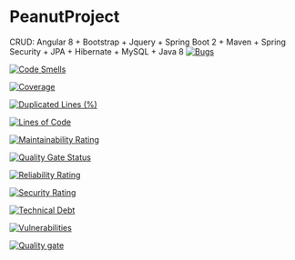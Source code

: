 # PeanutProject
CRUD: Angular 8 + Bootstrap + Jquery + Spring Boot 2 + Maven + Spring Security + JPA + Hibernate + MySQL + Java 8
[![Bugs](https://sonarcloud.io/api/project_badges/measure?project=fukakai_PeanutProject&metric=bugs)](https://sonarcloud.io/dashboard?id=fukakai_PeanutProject)

[![Code Smells](https://sonarcloud.io/api/project_badges/measure?project=fukakai_PeanutProject&metric=code_smells)](https://sonarcloud.io/dashboard?id=fukakai_PeanutProject)

[![Coverage](https://sonarcloud.io/api/project_badges/measure?project=fukakai_PeanutProject&metric=coverage)](https://sonarcloud.io/dashboard?id=fukakai_PeanutProject)

[![Duplicated Lines (%)](https://sonarcloud.io/api/project_badges/measure?project=fukakai_PeanutProject&metric=duplicated_lines_density)](https://sonarcloud.io/dashboard?id=fukakai_PeanutProject)

[![Lines of Code](https://sonarcloud.io/api/project_badges/measure?project=fukakai_PeanutProject&metric=ncloc)](https://sonarcloud.io/dashboard?id=fukakai_PeanutProject)

[![Maintainability Rating](https://sonarcloud.io/api/project_badges/measure?project=fukakai_PeanutProject&metric=sqale_rating)](https://sonarcloud.io/dashboard?id=fukakai_PeanutProject)

[![Quality Gate Status](https://sonarcloud.io/api/project_badges/measure?project=fukakai_PeanutProject&metric=alert_status)](https://sonarcloud.io/dashboard?id=fukakai_PeanutProject)

[![Reliability Rating](https://sonarcloud.io/api/project_badges/measure?project=fukakai_PeanutProject&metric=reliability_rating)](https://sonarcloud.io/dashboard?id=fukakai_PeanutProject)

[![Security Rating](https://sonarcloud.io/api/project_badges/measure?project=fukakai_PeanutProject&metric=security_rating)](https://sonarcloud.io/dashboard?id=fukakai_PeanutProject)

[![Technical Debt](https://sonarcloud.io/api/project_badges/measure?project=fukakai_PeanutProject&metric=sqale_index)](https://sonarcloud.io/dashboard?id=fukakai_PeanutProject)

[![Vulnerabilities](https://sonarcloud.io/api/project_badges/measure?project=fukakai_PeanutProject&metric=vulnerabilities)](https://sonarcloud.io/dashboard?id=fukakai_PeanutProject)

[![Quality gate](https://sonarcloud.io/api/project_badges/quality_gate?project=fukakai_PeanutProject)](https://sonarcloud.io/dashboard?id=fukakai_PeanutProject)
